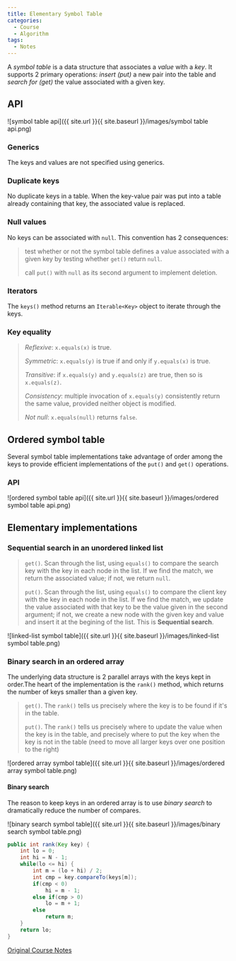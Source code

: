 ```yaml
---
title: Elementary Symbol Table
categories: 
  - Course
  - Algorithm
tags:
  - Notes
---
```


A *symbol table* is a data structure that associates a *value* with a *key*. It supports 2 primary operations: *insert (put)* a new pair into the table and *search for (get)* the value associated with a given key. 

## API

![symbol table api]({{ site.url }}{{ site.baseurl }}/images/symbol table api.png)

### Generics

The keys and values are not specified using generics.

### Duplicate keys

No duplicate keys in a table. When the key-value pair was put into a table already containing that key, the associated value is replaced.

### Null values

No keys can be associated with `null`. This convention has 2 consequences:

> test whether or not the symbol table defines a value associated with a given key by testing whether `get()` return `null`.
>
> call `put()` with `null` as its second argument to implement deletion.  

### Iterators

The `keys()` method returns an `Iterable<Key>` object to iterate through the keys.

### Key equality

> *Reflexive*: `x.equals(x)` is true.
>
> *Symmetric*: `x.equals(y)` is true if and only if `y.equals(x)` is true.
>
> *Transitive*: if `x.equals(y)` and `y.equals(z)` are true, then so is `x.equals(z)`.
>
> *Consistency*: multiple invocation of `x.equals(y)` consistently return the same value, provided neither object is modified.
>
> *Not null*: `x.equals(null)` returns `false`.

## Ordered symbol table

Several symbol table implementations take advantage of order among the keys to provide efficient implementations of the `put()` and `get()` operations. 

### API

![ordered symbol table api]({{ site.url }}{{ site.baseurl }}/images/ordered symbol table api.png)

## Elementary implementations

### Sequential search in an unordered linked list

> `get()`. Scan through the list, using `equals()` to compare the search key with the key in each node in the list. If we find the match, we return the associated value; if not, we return `null`.
>
> `put()`. Scan through the list, using `equals()` to compare the client key with the key in each node in the list. If we find the match, we update the value associated with that key to be the value given in the second argument; if not, we create a new node with the given key and value and insert it at the begining of the list. This is **Sequential search**.

![linked-list symbol table]({{ site.url }}{{ site.baseurl }}/images/linked-list symbol table.png)

### Binary search in an ordered array

The underlying data structure is 2 parallel arrays with the keys kept in order.The heart of the implementation is the `rank()` method, which returns the number of keys smaller than a given key.

> `get()`. The `rank()` tells us precisely where the key is to be found if it's in the table.
>
> `put()`. The `rank()` tells us precisely where to update the value when the key is in the table, and precisely where to put the key when the key is not in the table (need to move all larger keys over one position to the right)

![ordered array symbol table]({{ site.url }}{{ site.baseurl }}/images/ordered array symbol table.png)

#### Binary search

The reason to keep keys in an ordered array is to use *binary search* to dramatically reduce the number of compares.

![binary search symbol table]({{ site.url }}{{ site.baseurl }}/images/binary search symbol table.png)

```java
public int rank(Key key) {
    int lo = 0;
    int hi = N - 1;
    while(lo <= hi) {
        int m = (lo + hi) / 2;
        int cmp = key.compareTo(keys[m]);
        if(cmp < 0)
            hi = m - 1;
        else if(cmp > 0)
            lo = m + 1;
        else
            return m;
    }
    return lo;
}
```

[Original Course Notes](http://algs4.cs.princeton.edu/31elementary/)
